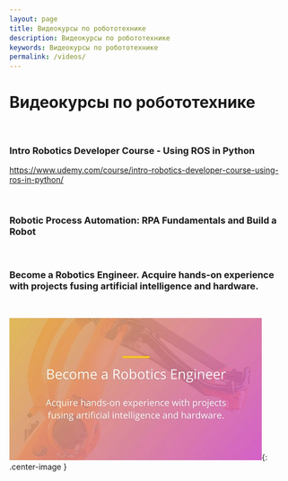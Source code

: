 ```yaml
---
layout: page
title: Видеокурсы по робототехнике
description: Видеокурсы по робототехнике
keywords: Видеокурсы по робототехнике
permalink: /videos/
---
```


# Видеокурсы по робототехнике

<br/>

### Intro Robotics Developer Course - Using ROS in Python

https://www.udemy.com/course/intro-robotics-developer-course-using-ros-in-python/

<br/>

### Robotic Process Automation: RPA Fundamentals and Build a Robot

<br/>

### Become a Robotics Engineer. Acquire hands-on experience with projects fusing artificial intelligence and hardware.

<br/>

![Robotics Software Engineer](/img/robotics-software-engineer-nanodegree.jpg 'Robotics Software Engineer'){: .center-image }
